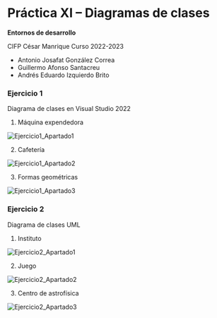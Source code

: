 # Práctica XI – Diagramas de clases

**Entornos de desarrollo**

CIFP César Manrique
Curso 2022-2023

 - Antonio Josafat González Correa
 - Guillermo Afonso Santacreu
 - Andrés Eduardo Izquierdo Brito

### Ejercicio 1
Diagrama de clases en Visual Studio 2022
 1. Máquina expendedora

![Ejercicio1_Apartado1](https://i.ibb.co/TckvqSS/Ejercicio1-Apartado1.png)

 2. Cafetería
  
![Ejercicio1_Apartado2](https://i.ibb.co/xDmrmT7/Screenshot-2023-06-11-120559.png)

 3. Formas geométricas
   
   ![Ejercicio1_Apartado3](https://i.ibb.co/n08738H/Screenshot-2023-06-11-120612.png)

### Ejercicio 2
Diagrama de clases UML
 1. Instituto

![Ejercicio2_Apartado1](https://i.ibb.co/cy6fvxW/Ejercicio2-Apartado1.png)

 2. Juego

![Ejercicio2_Apartado2](https://i.ibb.co/rQKFv1H/Screenshot-2023-06-11-120336.png)

 3. Centro de astrofísica

![Ejercicio2_Apartado3](https://i.ibb.co/1bLHRfh/Ejercicio3-Apartado3.png)